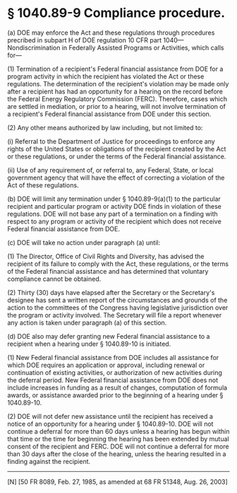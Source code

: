 # § 1040.89-9   Compliance procedure.

(a) DOE may enforce the Act and these regulations through procedures precribed in subpart H of DOE regulation 10 CFR part 1040—Nondiscrimination in Federally Assisted Programs or Activities, which calls for—


(1) Termination of a recipient's Federal financial assistance from DOE for a program activity in which the recipient has violated the Act or these regulations. The determination of the recipient's violation may be made only after a recipient has had an opportunity for a hearing on the record before the Federal Energy Regulatory Commission (FERC). Therefore, cases which are settled in mediation, or prior to a hearing, will not involve termination of a recipient's Federal financial assistance from DOE under this section. 


(2) Any other means authorized by law including, but not limited to:


(i) Referral to the Department of Justice for proceedings to enforce any rights of the United States or obligations of the recipient created by the Act or these regulations, or under the terms of the Federal financial assistance.


(ii) Use of any requirement of, or referral to, any Federal, State, or local government agency that will have the effect of correcting a violation of the Act of these regulations.


(b) DOE will limit any termination under § 1040.89-9(a)(1) to the particular recipient and particular program or activity DOE finds in violation of these regulations. DOE will not base any part of a termination on a finding with respect to any program or activity of the recipient which does not receive Federal financial assistance from DOE.


(c) DOE will take no action under paragraph (a) until:


(1) The Director, Office of Civil Rights and Diversity, has advised the recipient of its failure to comply with the Act, these regulations, or the terms of the Federal financial assistance and has determined that voluntary compliance cannot be obtained.


(2) Thirty (30) days have elapsed after the Secretary or the Secretary's designee has sent a written report of the circumstances and grounds of the action to the committees of the Congress having legislative jurisdiction over the program or activity involved. The Secretary will file a report whenever any action is taken under paragraph (a) of this section.


(d) DOE also may defer granting new Federal financial assistance to a recipient when a hearing under § 1040.89-10 is initiated.


(1) New Federal financial assistance from DOE includes all assistance for which DOE requires an application or approval, including renewal or continuation of existing activities, or authorization of new activities during the deferral period. New Federal financial assistance from DOE does not include increases in funding as a result of changes, computation of formula awards, or assistance awarded prior to the beginning of a hearing under § 1040.89-10.


(2) DOE will not defer new assistance until the recipient has received a notice of an opportunity for a hearing under § 1040.89-10. DOE will not continue a deferral for more than 60 days unless a hearing has begun within that time or the time for beginning the hearing has been extended by mutual consent of the recipient and FERC. DOE will not continue a deferral for more than 30 days after the close of the hearing, unless the hearing resulted in a finding against the recipient. 



---

[N] [50 FR 8089, Feb. 27, 1985, as amended at 68 FR 51348, Aug. 26, 2003]




